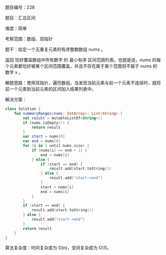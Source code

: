 题目编号：228

题目：汇总区间

难度：简单

考察范围：数组、双指针

题干：给定一个无重复元素的有序整数数组 nums 。

返回 恰好覆盖数组中所有数字 的 最小有序 区间范围列表。也就是说，nums 的每个元素都恰好被某个区间范围覆盖，并且不存在属于某个范围但不属于 nums 的数字 x 。

解题思路：使用双指针，遍历数组，当发现当前元素与前一个元素不连续时，就将前一个元素到当前元素的区间加入结果列表中。

解决方案：

```kotlin
class Solution {
    fun summaryRanges(nums: IntArray): List<String> {
        val result = mutableListOf<String>()
        if (nums.isEmpty()) {
            return result
        }
        var start = nums[0]
        var end = nums[0]
        for (i in 1 until nums.size) {
            if (nums[i] == end + 1) {
                end = nums[i]
            } else {
                if (start == end) {
                    result.add(start.toString())
                } else {
                    result.add("start->end")
                }
                start = nums[i]
                end = nums[i]
            }
        }
        if (start == end) {
            result.add(start.toString())
        } else {
            result.add("start->end")
        }
        return result
    }
}
```

算法复杂度：时间复杂度为 O(n)，空间复杂度为 O(1)。